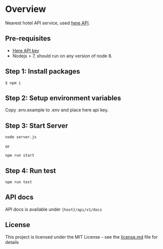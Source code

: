 # Overview
Nearest hotel API service, used [here API](https://here.com/).

## Pre-requisites

* [Here API key](https://developer.here.com/)
* Nodejs > 7, should run on any version of node 8.

## Step 1: Install packages
```
$ npm i
```

## Step 2: Setup environment variables

Copy .env.example to .env and place here api key.

## Step 3: Start Server
```
node server.js
```
or
```
npm run start
```

## Step 4: Run test
```
npm run test
```

## API docs
API docs is available under `{host}/api/v1/docs`

## License

This project is licensed under the MIT License - see the [license.md](./license.md) file for details